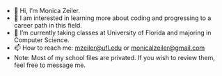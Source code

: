 - 👋 Hi, I’m Monica Zeiler.
- 👀 I am interested in learning more about coding and progressing to a career path in this field.
- 🌱 I’m currently taking classes at University of Florida and majoring in Computer Science.
- 📫 How to reach me: mzeiler@ufl.edu or monicalzeiler@gmail.com
- Note: Most of my school files are privated. If you wish to review them, feel free to message me. 

<!---
MonicaZeiler/MonicaZeiler is a ✨ special ✨ repository because its `README.md` (this file) appears on your GitHub profile.
You can click the Preview link to take a look at your changes.
--->
